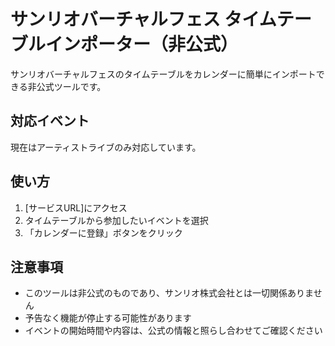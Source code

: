 # サンリオバーチャルフェス タイムテーブルインポーター（非公式）

サンリオバーチャルフェスのタイムテーブルをカレンダーに簡単にインポートできる非公式ツールです。

## 対応イベント
現在はアーティストライブのみ対応しています。

## 使い方

1. [サービスURL]にアクセス
2. タイムテーブルから参加したいイベントを選択
3. 「カレンダーに登録」ボタンをクリック
## 注意事項

- このツールは非公式のものであり、サンリオ株式会社とは一切関係ありません
- 予告なく機能が停止する可能性があります
- イベントの開始時間や内容は、公式の情報と照らし合わせてご確認ください
